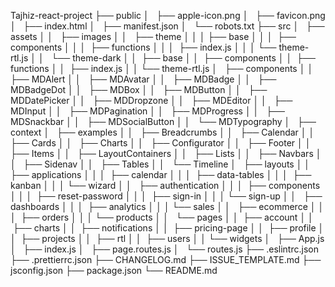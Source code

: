 Tajhiz-react-project
├── public
│   ├── apple-icon.png
│   ├── favicon.png
│   ├── index.html
│   ├── manifest.json
│   └── robots.txt
├── src
│   ├── assets
│ │   ├── images
│ │   ├── theme
│ │ │ ├── base
│ │ │  ├── components
│ │ │  ├── functions
│ │ │  ├── index.js
│ │ │ └── theme-rtl.js
│ │   └── theme-dark
│ │  ├── base
│ │  ├── components
│ │  ├── functions
│ │  ├── index.js
│ │ └── theme-rtl.js
│   ├── components
│ │   ├── MDAlert
│ │   ├── MDAvatar
│ │   ├── MDBadge
│ │   ├── MDBadgeDot
│ │   ├── MDBox
│ │   ├── MDButton
│ │   ├── MDDatePicker
│ │   ├── MDDropzone
│ │   ├── MDEditor
│ │   ├── MDInput
│ │   ├── MDPagination
│ │   ├── MDProgress
│ │   ├── MDSnackbar
│ │   ├── MDSocialButton
│ │   └── MDTypography
│   ├── context
│   ├── examples
│ │   ├── Breadcrumbs
│ │   ├── Calendar
│ │   ├── Cards
│ │   ├── Charts
│ │   ├── Configurator
│ │   ├── Footer
│ │   ├── Items
│ │   ├── LayoutContainers
│ │   ├── Lists
│ │   ├── Navbars
│ │   ├── Sidenav
│ │   ├── Tables
│ │   └── Timeline
│   ├── layouts
│ │   ├── applications
│ │ │  ├── calendar
│ │ │  ├── data-tables
│ │ │  ├── kanban
│ │ │ └── wizard
│ │   ├── authentication
│ │ │  ├── components
│ │ │  ├── reset-password
│ │ │  ├── sign-in
│ │ │ └── sign-up
│ │   ├── dashboards
│ │ │  ├── analytics
│ │ │ └── sales
│ │   ├── ecommerce
│ │ │  ├── orders
│ │ │ └── products
│ │   └── pages
│ │  ├── account
│ │  ├── charts
│ │  ├── notifications
│ │  ├── pricing-page
│ │  ├── profile
│ │  ├── projects
│ │  ├── rtl
│ │  ├── users
│ │ └── widgets
│   ├── App.js
│   ├── index.js
│   ├── page.routes.js
│   └── routes.js
├── .eslintrc.json
├── .prettierrc.json
├── CHANGELOG.md
├── ISSUE_TEMPLATE.md
├── jsconfig.json
├── package.json
└── README.md
